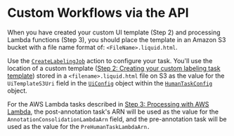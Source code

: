 # Custom Workflows via the API<a name="sms-custom-templates-step4"></a>

When you have created your custom UI template \(Step 2\) and processing Lambda functions \(Step 3\), you should place the template in an Amazon S3 bucket with a file name format of: `<FileName>.liquid.html`\.

Use the [ `CreateLabelingJob`](https://docs.aws.amazon.com/sagemaker/latest/APIReference/API_CreateLabelingJob.html) action to configure your task\. You'll use the location of a custom template \([Step 2: Creating your custom labeling task template](sms-custom-templates-step2.md)\) stored in a `<filename>.liquid.html` file on S3 as the value for the `UiTemplateS3Uri` field in the [ `UiConfig`](https://docs.aws.amazon.com/sagemaker/latest/APIReference/API_UiConfig.html) object within the [ `HumanTaskConfig`](https://docs.aws.amazon.com/sagemaker/latest/APIReference/API_HumanTaskConfig.html) object\.

For the AWS Lambda tasks described in [Step 3: Processing with AWS Lambda](sms-custom-templates-step3.md), the post\-annotation task's ARN will be used as the value for the `AnnotationConsolidationLambdaArn` field, and the pre\-annotation task will be used as the value for the `PreHumanTaskLambdaArn.` 